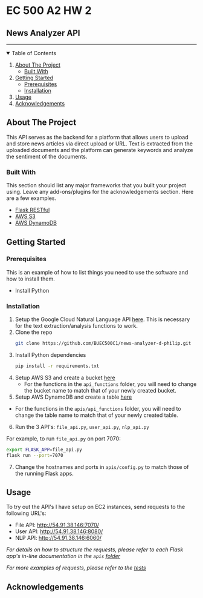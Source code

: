 # EC 500 A2 HW 2
## News Analyzer API
---
<!-- TABLE OF CONTENTS -->
<details open="open">
  <summary>Table of Contents</summary>
  <ol>
    <li>
      <a href="#about-the-project">About The Project</a>
      <ul>
        <li><a href="#built-with">Built With</a></li>
      </ul>
    </li>
    <li>
      <a href="#getting-started">Getting Started</a>
      <ul>
        <li><a href="#prerequisites">Prerequisites</a></li>
        <li><a href="#installation">Installation</a></li>
      </ul>
    </li>
    <li><a href="#usage">Usage</a></li>
    <li><a href="#acknowledgements">Acknowledgements</a></li>
  </ol>
</details>



<!-- ABOUT THE PROJECT -->
## About The Project

This API serves as the backend for a platform that allows users to upload and store news articles via direct upload or URL. Text is extracted from the uploaded documents and the platform can generate keywords and analyze the sentiment of the documents.


### Built With

This section should list any major frameworks that you built your project using. Leave any add-ons/plugins for the acknowledgements section. Here are a few examples.
* [Flask RESTful](https://flask-restful.readthedocs.io/en/latest/)
* [AWS S3](https://aws.amazon.com/s3/)
* [AWS DynamoDB](https://aws.amazon.com/dynamodb/)



<!-- GETTING STARTED -->
## Getting Started

### Prerequisites

This is an example of how to list things you need to use the software and how to install them.
* Install Python

### Installation

1. Setup the Google Cloud Natural Language API [here](https://cloud.google.com/natural-language/docs/quickstarts). This is necessary for the text extraction/analysis functions to work.
2. Clone the repo
   ```sh
   git clone https://github.com/BUEC500C1/news-analyzer-d-philip.git
   ```
3. Install Python dependencies
   ```sh
   pip install -r requirements.txt
   ```
4. Setup AWS S3 and create a bucket [here](https://docs.aws.amazon.com/AmazonS3/latest/userguide/GetStartedWithS3.html)
   * For the functions in the `api_functions` folder, you will need to change the bucket name to match that of your newly created bucket.
5. Setup AWS DynamoDB and create a table [here](https://docs.aws.amazon.com/amazondynamodb/latest/developerguide/SettingUp.html)
  * For the functions in the `apis/api_functions` folder, you will need to change the table name to match that of your newly created table.
6. Run the 3 API's: `file_api.py`, `user_api.py`, `nlp_api.py`

  For example, to run `file_api.py` on port 7070:
  ```sh
  export FLASK_APP=file_api.py
  flask run --port=7070
  ```
7. Change the hostnames and ports in `apis/config.py` to match those of the running Flask apps.


<!-- USAGE EXAMPLES -->
## Usage

To try out the API's I have setup on EC2 instances, send requests to the following URL's:
  * File API: http://54.91.38.146:7070/
  * User API: http://54.91.38.146:8080/
  * NLP API: http://54.91.38.146:6060/

_For details on how to structure the requests, please refer to each Flask app's in-line documentation in the `apis` [folder](https://github.com/BUEC500C1/news-analyzer-d-philip/tree/main/apis)_

_For more examples of requests, please refer to the [tests](https://github.com/BUEC500C1/news-analyzer-d-philip/tree/main/tests)_


<!-- ACKNOWLEDGEMENTS -->
## Acknowledgements
